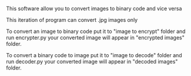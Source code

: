 This software allow you to convert images to binary code and vice versa

This iteration of program can convert .jpg images only

To convert an image to binary code put it to "image to encrypt" folder and run encrypter.py your converted image will appear in "encrypted images" folder.

To convert a binary code to image put it to "image to decode" folder and run decoder.py your converted image will appear in "decoded images" folder.


